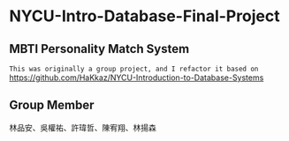 # NYCU-Intro-Database-Final-Project
## MBTI Personality Match System
`This was originally a group project, and I refactor it based on `
https://github.com/HaKkaz/NYCU-Introduction-to-Database-Systems
## Group Member
林品安、吳權祐、許瑋哲、陳宥翔、林揚森  
